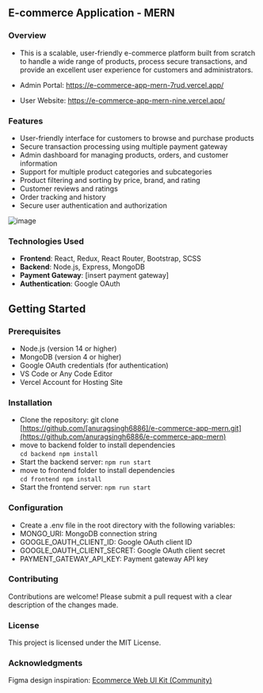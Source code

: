 ## E-commerce Application - MERN

### Overview
- This is a scalable, user-friendly e-commerce platform built from scratch to handle a wide range of products, process secure transactions, and provide an excellent user experience for customers and administrators.

- Admin Portal: https://e-commerce-app-mern-7rud.vercel.app/
- User Website: https://e-commerce-app-mern-nine.vercel.app/

### Features
- User-friendly interface for customers to browse and purchase products
- Secure transaction processing using multiple payment gateway
- Admin dashboard for managing products, orders, and customer information
- Support for multiple product categories and subcategories
- Product filtering and sorting by price, brand, and rating
- Customer reviews and ratings
- Order tracking and history
- Secure user authentication and authorization

![image](https://github.com/user-attachments/assets/02715645-7840-47ae-94d9-4ef677a87afc)

### Technologies Used
- <b>Frontend</b>: React, Redux, React Router, Bootstrap, SCSS
- <b>Backend</b>: Node.js, Express, MongoDB
- <b>Payment Gateway</b>: [insert payment gateway]
- <b>Authentication</b>: Google OAuth

## Getting Started

### Prerequisites
 - Node.js (version 14 or higher)
 - MongoDB (version 4 or higher)
 - Google OAuth credentials (for authentication)
 - VS Code or Any Code Editor
 - Vercel Account for Hosting Site

### Installation
- Clone the repository: git clone [https://github.com/[anuragsingh6886]/e-commerce-app-mern.git](https://github.com/anuragsingh6886/e-commerce-app-mern)
- move to backend folder to install dependencies <br>
   `cd backend
   npm install`
- Start the backend server: `npm run start`
- move to frontend folder to install dependencies <br>
   `cd frontend
   npm install`
- Start the frontend server: `npm run start`

### Configuration
- Create a .env file in the root directory with the following variables:
- MONGO_URI: MongoDB connection string
- GOOGLE_OAUTH_CLIENT_ID: Google OAuth client ID
- GOOGLE_OAUTH_CLIENT_SECRET: Google OAuth client secret
- PAYMENT_GATEWAY_API_KEY: Payment gateway API key

### Contributing
Contributions are welcome! Please submit a pull request with a clear description of the changes made.

### License
This project is licensed under the MIT License.

### Acknowledgments
Figma design inspiration: [Ecommerce Web UI Kit (Community)](https://www.figma.com/design/Q0cHGGQc7Y7uLxJQwTik8X/Ecommerce-Web-UI-Kit-(Community)?node-id=92-229&node-type=canvas&t=BPCgQLqs4UHunCM3-0)

